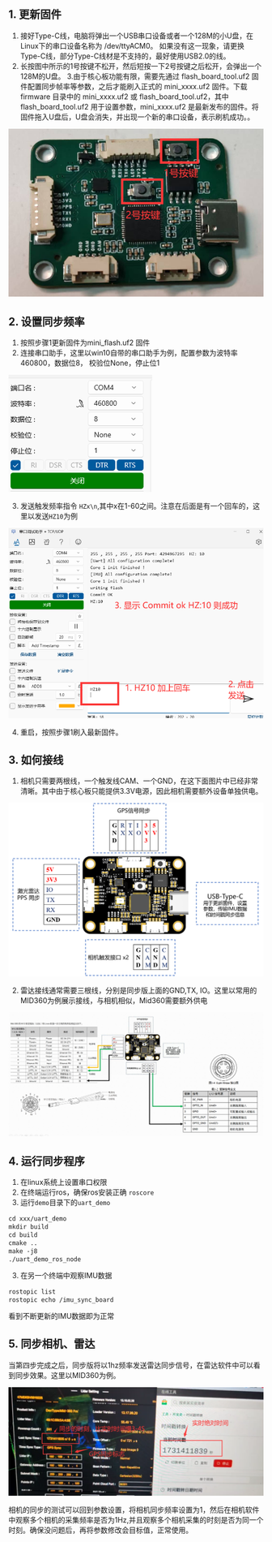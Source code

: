 ## 1. 更新固件

1. 接好Type-C线，电脑将弹出一个USB串口设备或者一个128M的小U盘，在Linux下的串口设备名称为 /dev/ttyACM0。 如果没有这一现象，请更换Type-C线，部分Type-C线材是不支持的，最好使用USB2.0的线。
2. 长按图中所示的1号按键不松开，然后短按一下2号按键之后松开，会弹出一个128M的U盘。
3.由于核心板功能有限，需要先通过 flash_board_tool.uf2 固件配置同步帧率等参数，之后才能刷入正式的 mini_xxxx.uf2 固件。下载 firmware 目录中的 mini_xxxx.uf2 或 flash_board_tool.uf2，其中 flash_board_tool.uf2 用于设置参数，mini_xxxx.uf2 是最新发布的固件。将固件拖入U盘后，U盘会消失，并出现一个新的串口设备，表示刷机成功。。

![按键说明](./img5.png)

## 2. 设置同步频率

1. 按照步骤1更新固件为mini_flash.uf2 固件
2. 连接串口助手，这里以win10自带的串口助手为例，配置参数为波特率 460800，数据位8， 校验位None，停止位1

![串口参数](./serial.png)

3. 发送触发频率指令 `HZx\n`,其中x在1-60之间。注意在后面是有一个回车的，这里以发送`HZ10`为例

![串口参数](./img6.png)

4. 重启，按照步骤1刷入最新固件。

## 3. 如何接线

1. 相机只需要两根线，一个触发线CAM、一个GND，在这下面图片中已经非常清晰。其中由于核心板只能提供3.3V电源，因此相机需要额外设备单独供电。

![接口定义](./img3.png)

2. 雷达接线通常需要三根线，分别是同步版上面的GND,TX, IO。这里以常用的MID360为例展示接线，与相机相似，Mid360需要额外供电

![接口定义](./img7.png)


## 4. 运行同步程序

1. 在linux系统上设置串口权限
2. 在终端运行ros，确保ros安装正确 `roscore`
2. 运行`demo`目录下的`uart_demo`

```
cd xxx/uart_demo 
mkdir build 
cd build 
cmake ..
make -j8
./uart_demo_ros_node
```

3. 在另一个终端中观察IMU数据

```
rostopic list
rostopic echo /imu_sync_board
```

看到不断更新的IMU数据即为正常

## 5. 同步相机、雷达

当第四步完成之后，同步版将以1hz频率发送雷达同步信号，在雷达软件中可以看到同步效果。这里以MID360为例。

![雷达同步](./img8.png)


相机的同步的测试可以回到参数设置，将相机同步频率设置为1，然后在相机软件中观察多个相机的采集频率是否为1Hz,并且观察多个相机采集的时刻是否为同一个时刻。确保没问题后，再将参数修改会目标值，正常使用。

